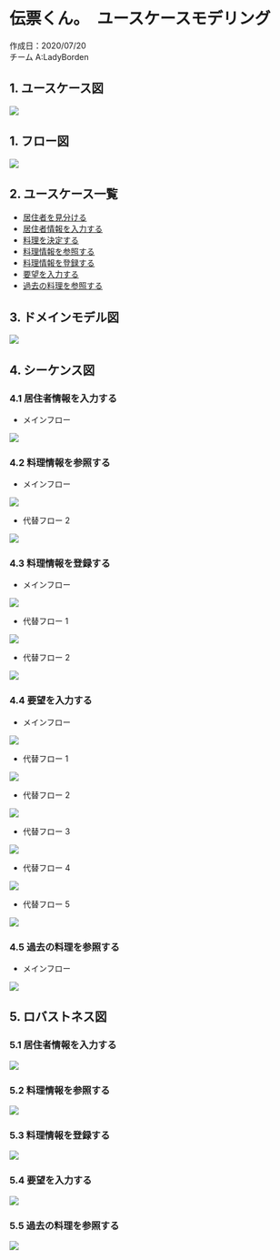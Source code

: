 # 伝票くん。　ユースケースモデリング

作成日：2020/07/20  
チーム A:LadyBorden

## 1. ユースケース図

<img src="./ユースケース/ユースケース図.jpg">

## 1. フロー図

<img src="./ユースケース/フロー図.jpg">

## 2. ユースケース一覧

- [居住者を見分ける](./ユースケース/ユースケース_居住者を見分ける.md)
- [居住者情報を入力する](./ユースケース/ユースケース_居住者情報を入力する.md)
- [料理を決定する](./ユースケース/ユースケース_料理を決定する.md)
- [料理情報を参照する](./ユースケース/ユースケース_料理情報を参照する.md)
- [料理情報を登録する](./ユースケース/ユースケース_料理情報を登録する.md)
- [要望を入力する](./ユースケース/ユースケース_要望を入力する.md)
- [過去の料理を参照する](./ユースケース/ユースケース_過去の料理を参照する.md)

## 3. ドメインモデル図

<img src="./ドメインモデル図.jpg">

## 4. シーケンス図

### 4.1 居住者情報を入力する

- メインフロー

<img src="./シーケンス図/シーケンス図_居住者情報を入力する.jpg">

### 4.2 料理情報を参照する

- メインフロー

<img src="./シーケンス図/シーケンス図_料理情報を参照する.jpg">

- 代替フロー 2

<img src="./シーケンス図/シーケンス図_料理情報を参照する_代替フロー2.jpg">

### 4.3 料理情報を登録する

- メインフロー

<img src="./シーケンス図/シーケンス図_料理情報を登録する.jpg">

- 代替フロー 1

<img src="./シーケンス図/シーケンス図_料理情報を登録する_代替フロー1.jpg">

- 代替フロー 2

<img src="./シーケンス図/シーケンス図_料理情報を登録する_代替フロー2.jpg">

### 4.4 要望を入力する

- メインフロー

<img src="./シーケンス図/シーケンス図_要望を入力する.png">

- 代替フロー 1

<img src="./シーケンス図/シーケンス図_要望を入力する_代替フロー1.png">

- 代替フロー 2

<img src="./シーケンス図/シーケンス図_要望を入力する_代替フロー2.png">

- 代替フロー 3

<img src="./シーケンス図/シーケンス図_要望を入力する_代替フロー3.png">

- 代替フロー 4

<img src="./シーケンス図/シーケンス図_要望を入力する_代替フロー4.png">

- 代替フロー 5

<img src="./シーケンス図/シーケンス図_要望を入力する_代替フロー5.png">

### 4.5 過去の料理を参照する

- メインフロー

<img src="./シーケンス図/シーケンス図_過去の料理を参照する.jpg">

## 5. ロバストネス図

### 5.1 居住者情報を入力する

<img src="./ロバストネス図/ロバストネス図_居住者情報を入力する.png">

### 5.2 料理情報を参照する

<img src="./ロバストネス図/ロバストネス図_料理情報を参照する.jpg">

### 5.3 料理情報を登録する

<img src="./ロバストネス図/ロバストネス図_料理情報を登録する.jpg">

### 5.4 要望を入力する

<img src="./ロバストネス図/ロバストネス図_要望を入力する.png">

### 5.5 過去の料理を参照する

<img src="./ロバストネス図/ロバストネス図_過去の料理を参照する.png">
